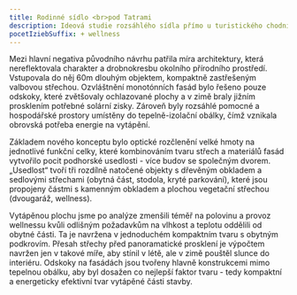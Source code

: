 ```yaml
---
title: Rodinné sídlo <br>pod Tatrami
description: Ideová studie rozsáhlého sídla přímo u turistického chodníku do jedné z dolin Slovenského Ráje. Klienti nás oslovili ohledně přepracování architektonické studie, se záměrem ověřit si odlišný přístup k zadání – s důrazem na energetiku a současný architektonický styl.
pocetIziebSuffix: + wellness
---
```

Mezi hlavní negativa původního návrhu patřila míra architektury, která nereflektovala charakter a drobnokresbu okolního přírodního prostředí. Vstupovala do něj 60m dlouhým objektem, kompaktně zastřešeným valbovou střechou. Ozvláštnění monotónních fasád bylo řešeno pouze odskoky, které zvětšovaly ochlazované plochy a v zimě braly jižním prosklením potřebné solární zisky. Zároveň byly rozsáhlé pomocné a hospodářské prostory umístěny do tepelně-izolační obálky, čímž vznikala obrovská potřeba energie na vytápění.

Základem nového konceptu bylo optické rozčlenění velké hmoty na jednotlivé funkční celky, které kombinováním tvaru střech a materiálů fasád vytvořilo pocit podhorské usedlosti - více budov se společným dvorem. „Usedlost“ tvoří tři rozdílně natočené objekty s dřevěným obkladem a sedlovými střechami (obytná část, stodola, kryté parkování), které jsou propojeny částmi s kamenným obkladem a plochou vegetační střechou (dvougaráž, wellness).

Vytápěnou plochu jsme po analýze zmenšili téměř na polovinu a provoz wellnessu kvůli odlišným požadavkům na vlhkost a teplotu oddělili od obytné části. Ta je navržena v jednoduchém kompaktním tvaru s obytným podkrovím. Přesah střechy před panoramatické prosklení je výpočtem navržen jen v takové míře, aby stínil v létě, ale v zimě pouštěl slunce do interiéru. Odskoky na fasádách jsou tvořeny hlavně konstrukcemi mimo tepelnou obálku, aby byl dosažen co nejlepší faktor tvaru - tedy kompaktní a energeticky efektivní tvar vytápěné části stavby.